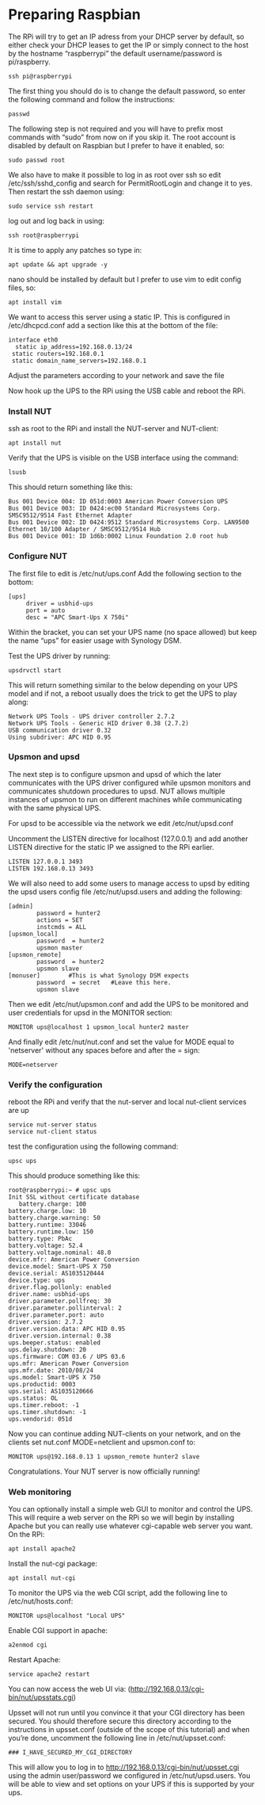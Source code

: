 # Preparing Raspbian

The RPi will try to get an IP adress from your DHCP server by default, so either check your DHCP leases to get the IP or simply connect to the host by the hostname “raspberrypi” the default username/password is pi/raspberry.

    ssh pi@raspberrypi

The first thing you should do is to change the default password, so enter the following command and follow the instructions:

    passwd

The following step is not required and you will have to prefix most commands with “sudo” from now on if you skip it. The root account is disabled by default on Raspbian but I prefer to have it enabled, so:

    sudo passwd root

We also have to make it possible to log in as root over ssh so edit /etc/ssh/sshd_config and search for PermitRootLogin and change it to yes. Then restart the ssh daemon using:

    sudo service ssh restart

log out and log back in using:

    ssh root@raspberrypi

 

It is time to apply any patches so type in:

    apt update && apt upgrade -y

nano should be installed by default but I prefer to use vim to edit config files, so:

    apt install vim

We want to access this server using a static IP. This is configured in /etc/dhcpcd.conf add a section like this at the bottom of the file:

    interface eth0
      static ip_address=192.168.0.13/24
     static routers=192.168.0.1
     static domain_name_servers=192.168.0.1

Adjust the parameters according to your network and save the file

Now hook up the UPS to the RPi using the USB cable and reboot the RPi.

### Install NUT

ssh as root to the RPi and install the NUT-server and NUT-client:

    apt install nut

Verify that the UPS is visible on the USB interface using the command:

    lsusb

This should return something like this:

    Bus 001 Device 004: ID 051d:0003 American Power Conversion UPS
    Bus 001 Device 003: ID 0424:ec00 Standard Microsystems Corp. SMSC9512/9514 Fast Ethernet Adapter
    Bus 001 Device 002: ID 0424:9512 Standard Microsystems Corp. LAN9500 Ethernet 10/100 Adapter / SMSC9512/9514 Hub
    Bus 001 Device 001: ID 1d6b:0002 Linux Foundation 2.0 root hub

### Configure NUT

The first file to edit is /etc/nut/ups.conf Add the following section to the bottom:

    [ups]
         driver = usbhid-ups
         port = auto
         desc = "APC Smart-Ups X 750i"

Within the bracket, you can set your UPS name (no space allowed) but keep the name “ups” for easier usage with Synology DSM.

Test the UPS driver by running:

    upsdrvctl start

This will return something similar to the below depending on your UPS model and if not, a reboot usually does the trick to get the UPS to play along:

    Network UPS Tools - UPS driver controller 2.7.2
    Network UPS Tools - Generic HID driver 0.38 (2.7.2)
    USB communication driver 0.32
    Using subdriver: APC HID 0.95

### Upsmon and upsd

The next step is to configure upsmon and upsd of which the later communicates with the UPS driver configured while upsmon monitors and communicates shutdown procedures to upsd. NUT allows multiple instances of upsmon to run on different machines while communicating with the same physical UPS.

For upsd to be accessible via the network we edit /etc/nut/upsd.conf

Uncomment the LISTEN directive for localhost (127.0.0.1) and add another LISTEN directive for the static IP we assigned to the RPi earlier.

    LISTEN 127.0.0.1 3493
    LISTEN 192.168.0.13 3493

We will also need to add some users to manage access to upsd by editing the upsd users config file /etc/nut/upsd.users and adding the following:

    [admin]
            password = hunter2
            actions = SET
            instcmds = ALL
    [upsmon_local]
            password  = hunter2
            upsmon master
    [upsmon_remote]
            password  = hunter2
            upsmon slave
    [monuser]        #This is what Synology DSM expects
            password  = secret   #Leave this here.
            upsmon slave

Then we edit /etc/nut/upsmon.conf and add the UPS to be monitored and user credentials for upsd in the MONITOR section:

    MONITOR ups@localhost 1 upsmon_local hunter2 master

And finally edit /etc/nut/nut.conf and set the value for MODE equal to 'netserver' without any spaces before and after the = sign:

    MODE=netserver

### Verify the configuration

reboot the RPi and verify that the nut-server and local nut-client services are up

    service nut-server status
    service nut-client status

test the configuration using the following command:

    upsc ups

This should produce something like this:

    root@raspberrypi:~ # upsc ups
    Init SSL without certificate database
       battery.charge: 100
    battery.charge.low: 10
    battery.charge.warning: 50
    battery.runtime: 33046
    battery.runtime.low: 150
    battery.type: PbAc
    battery.voltage: 52.4
    battery.voltage.nominal: 48.0
    device.mfr: American Power Conversion
    device.model: Smart-UPS X 750
    device.serial: AS1035120444
    device.type: ups
    driver.flag.pollonly: enabled
    driver.name: usbhid-ups
    driver.parameter.pollfreq: 30
    driver.parameter.pollinterval: 2
    driver.parameter.port: auto
    driver.version: 2.7.2
    driver.version.data: APC HID 0.95
    driver.version.internal: 0.38
    ups.beeper.status: enabled
    ups.delay.shutdown: 20
    ups.firmware: COM 03.6 / UPS 03.6
    ups.mfr: American Power Conversion
    ups.mfr.date: 2010/08/24
    ups.model: Smart-UPS X 750
    ups.productid: 0003
    ups.serial: AS1035120666
    ups.status: OL
    ups.timer.reboot: -1
    ups.timer.shutdown: -1
    ups.vendorid: 051d

Now you can continue adding NUT-clients on your network, and on the clients set nut.conf MODE=netclient and upsmon.conf to:

    MONITOR ups@192.168.0.13 1 upsmon_remote hunter2 slave

Congratulations. Your NUT server is now officially running!

### Web monitoring

You can optionally install a simple web GUI to monitor and control the UPS. This will require a web server on the RPi so we will begin by installing Apache but you can really use whatever cgi-capable web server you want. On the RPi:

    apt install apache2

Install the nut-cgi package:

    apt install nut-cgi

To monitor the UPS via the web CGI script, add the following line to /etc/nut/hosts.conf:

    MONITOR ups@localhost "Local UPS"

Enable CGI support in apache:

    a2enmod cgi

Restart Apache:

    service apache2 restart

You can now access the web UI via: (http://192.168.0.13/cgi-bin/nut/upsstats.cgi)

Upsset will not run until you convince it that your CGI directory has been secured. You should therefore secure this directory according to the instructions in upsset.conf (outside of the scope of this tutorial) and when you’re done, uncomment the following line in /etc/nut/upsset.conf:

    ### I_HAVE_SECURED_MY_CGI_DIRECTORY

This will allow you to log in to http://192.168.0.13/cgi-bin/nut/upsset.cgi using the admin user/password we configured in /etc/nut/upsd.users. You will be able to view and set options on your UPS if this is supported by your ups.
